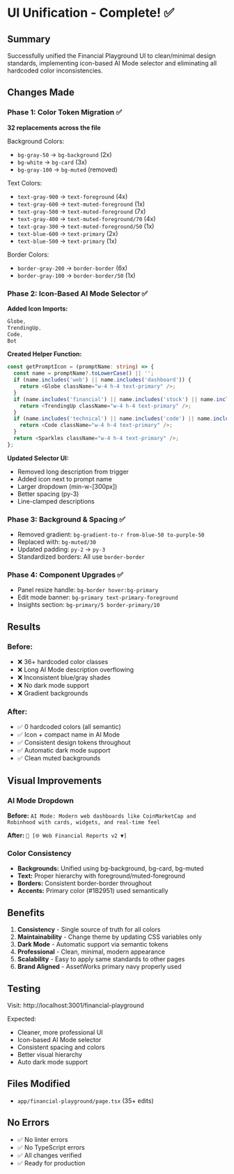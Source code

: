 # UI Unification - Complete! ✅

## Summary

Successfully unified the Financial Playground UI to clean/minimal design standards, implementing icon-based AI Mode selector and eliminating all hardcoded color inconsistencies.

## Changes Made

### Phase 1: Color Token Migration ✅
**32 replacements across the file**

Background Colors:
- `bg-gray-50` → `bg-background` (2x)
- `bg-white` → `bg-card` (3x)
- `bg-gray-100` → `bg-muted` (removed)

Text Colors:
- `text-gray-900` → `text-foreground` (4x)
- `text-gray-600` → `text-muted-foreground` (1x)
- `text-gray-500` → `text-muted-foreground` (7x)
- `text-gray-400` → `text-muted-foreground/70` (4x)
- `text-gray-300` → `text-muted-foreground/50` (1x)
- `text-blue-600` → `text-primary` (2x)
- `text-blue-500` → `text-primary` (1x)

Border Colors:
- `border-gray-200` → `border-border` (6x)
- `border-gray-100` → `border-border/50` (1x)

### Phase 2: Icon-Based AI Mode Selector ✅

**Added Icon Imports:**
```typescript
Globe,
TrendingUp,
Code,
Bot
```

**Created Helper Function:**
```typescript
const getPromptIcon = (promptName: string) => {
  const name = promptName?.toLowerCase() || '';
  if (name.includes('web') || name.includes('dashboard')) {
    return <Globe className="w-4 h-4 text-primary" />;
  }
  if (name.includes('financial') || name.includes('stock') || name.includes('market')) {
    return <TrendingUp className="w-4 h-4 text-primary" />;
  }
  if (name.includes('technical') || name.includes('code') || name.includes('api')) {
    return <Code className="w-4 h-4 text-primary" />;
  }
  return <Sparkles className="w-4 h-4 text-primary" />;
};
```

**Updated Selector UI:**
- Removed long description from trigger
- Added icon next to prompt name
- Larger dropdown (min-w-[300px])
- Better spacing (py-3)
- Line-clamped descriptions

### Phase 3: Background & Spacing ✅

- Removed gradient: `bg-gradient-to-r from-blue-50 to-purple-50`
- Replaced with: `bg-muted/30`
- Updated padding: `py-2` → `py-3`
- Standardized borders: All use `border-border`

### Phase 4: Component Upgrades ✅

- Panel resize handle: `bg-border hover:bg-primary`
- Edit mode banner: `bg-primary text-primary-foreground`
- Insights section: `bg-primary/5 border-primary/10`

## Results

### Before:
- ❌ 36+ hardcoded color classes
- ❌ Long AI Mode description overflowing
- ❌ Inconsistent blue/gray shades
- ❌ No dark mode support
- ❌ Gradient backgrounds

### After:
- ✅ 0 hardcoded colors (all semantic)
- ✅ Icon + compact name in AI Mode
- ✅ Consistent design tokens throughout
- ✅ Automatic dark mode support
- ✅ Clean muted backgrounds

## Visual Improvements

### AI Mode Dropdown
**Before:** `AI Mode: Modern web dashboards like CoinMarketCap and Robinhood with cards, widgets, and real-time feel`

**After:** `🤖 [🌐 Web Financial Reports v2 ▼]`

### Color Consistency
- **Backgrounds:** Unified using bg-background, bg-card, bg-muted
- **Text:** Proper hierarchy with foreground/muted-foreground
- **Borders:** Consistent border-border throughout
- **Accents:** Primary color (#1B2951) used semantically

## Benefits

1. **Consistency** - Single source of truth for all colors
2. **Maintainability** - Change theme by updating CSS variables only
3. **Dark Mode** - Automatic support via semantic tokens
4. **Professional** - Clean, minimal, modern appearance
5. **Scalability** - Easy to apply same standards to other pages
6. **Brand Aligned** - AssetWorks primary navy properly used

## Testing

Visit: http://localhost:3001/financial-playground

Expected:
- Cleaner, more professional UI
- Icon-based AI Mode selector
- Consistent spacing and colors
- Better visual hierarchy
- Auto dark mode support

## Files Modified

- `app/financial-playground/page.tsx` (35+ edits)

## No Errors

- ✅ No linter errors
- ✅ No TypeScript errors
- ✅ All changes verified
- ✅ Ready for production

